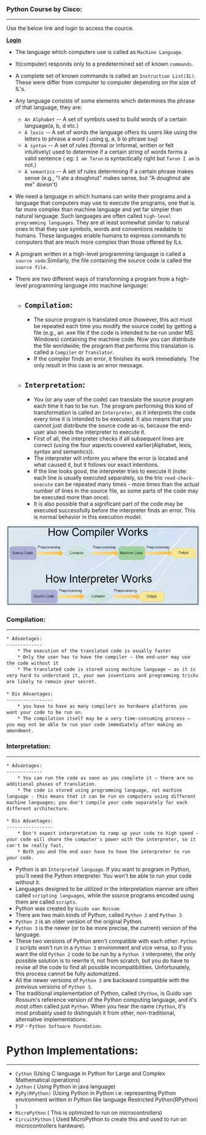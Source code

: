 ### Python Course by Cisco:
---------------------------
Use the below link and login to access the cource.

**[Login](https://skillsforall.com/)**

* The language which computers use is called as `Machine Language`.
* It(computer) responds only to a predetermined set of known `commands`.
* A complete set of known commands is called an `Instruction List(IL)`. These were differ from computer to computer depending on the size of IL's.
* Any language consists of some elements which determines the phrase of that language, they are:
    *  `An Alphabet` -- A set of symbols used to build words of a certain language(a, b, d etc.)
    *  `A lexis` -- A set of words the language offers its users like using the letters to phrase a word ( using g, a, b to phrase `bag`)
    *  `A syntax` -- A set of rules (formal or informal, written or felt intuitively) used to determine if a certain string of words forms a valid sentence ( eg: `I am Tarun` is syntactically right but `Tarun I am` is not.)
    *  `A semantics` -- A set of rules determining if a certain phrase makes sense (e.g., "I ate a doughnut" makes sense, but "A doughnut ate me" doesn't)

*  We need a language in which humans can write their programs and a language that computers may use to execute the programs, one that is far more complex than machine language and yet far simpler than natural language. Such languages are often called `high-level programming languages`. They are at least somewhat similar to natural ones in that they use symbols, words and conventions readable to humans. These languages enable humans to express commands to computers that are much more complex than those offered by ILs.

*  A program written in a high-level programming language is called a `source code`.Similarly, the file containing the source code is called the `source file`.

*  There are two different ways of transforming a program from a high-level programming language into machine language:
   *  `Compilation`:
      --------------
        *  The source program is translated once (however, this act must be repeated each time you modify the source code) by getting a file (e.g., an .exe file if the code is intended to be run under MS Windows) containing the machine code. Now you can distribute the file worldwide; the program that performs this translation is called a `Compiler` or `Translator`.        
        *  If the compiler finds an error, it finishes its work immediately. The only result in this case is an error message.
   *  `Interpretation`:
      -----------------
        *  You (or any user of the code) can translate the source program each time it has to be run. The program performing this kind of transformation is called an `Interpreter`, as it interprets the code every time it is intended to be executed. It also means that you cannot just distribute the source code as-is, because the end-user also needs the interpreter to execute it.
        *  First of all, the interpreter checks if all subsequent lines are correct (using the four aspects covered earlier(Alphabet, lexis, syntax and semantics)).
        *  The interpreter will inform you where the error is located and what caused it, but it follows our exact intentions.
        *  If the line looks good, the interpreter tries to execute it (note: each line is usually executed separately, so the trio `read-check-execute` can be repeated many times - more times than the actual number of lines in the source file, as some parts of the code may be executed more than once).
        *  It is also possible that a significant part of the code may be executed successfully before the interpreter finds an error. This is normal behavior in this execution model.

![preview](./Images/python1.png)  
  

### Compilation:
-----------------
    * Advantages:
    -------------
        * The execution of the translated code is usually faster
        * Only the user has to have the compiler – the end-user may use the code without it
        * The translated code is stored using machine language – as it is very hard to understand it, your own inventions and programming tricks are likely to remain your secret.
 
    * Dis Advantages:
    -----------------
        * you have to have as many compilers as hardware platforms you want your code to be run on.
        * The compilation itself may be a very time-consuming process – you may not be able to run your code immediately after making an amendment.

### Interpretation:
-------------------
    * Advantages:
    -------------
        * You can run the code as soon as you complete it – there are no additional phases of translation.
        * The code is stored using programming language, not machine language - this means that it can be run on computers using different machine languages; you don't compile your code separately for each different architecture.
    
    * Dis Advantages:
    -----------------
        * Don't expect interpretation to ramp up your code to high speed - your code will share the computer's power with the interpreter, so it can't be really fast.
        * Both you and the end user have to have the interpreter to run your code.

* Python is an `Interpreted language`. If you want to program in Python, you'll need the Python interpreter. You won't be able to run your code without it.
* Languages designed to be utilized in the interpretation manner are often called `scripting languages`, while the source programs encoded using them are called `scripts`.
* Python was created by `Guido van Rossum`.
* There are two main kinds of Python, called `Python 2` and `Python 3`. 
* `Python 2` is an older version of the original Python.
* `Python 3` is the newer (or to be more precise, the current) version of the language.
* These two versions of Python aren't compatible with each other. `Python 2` scripts won't run in a `Python 3` environment and vice versa, so if you want the old `Python 2` code to be run by a `Python 3` interpreter, the only possible solution is to rewrite it, not from scratch, but you do have to revise all the code to find all possible incompatibilities. Unfortunately, this process cannot be fully automatized.
* All the newer versions of `Python 3` are backward compatible with the previous versions of `Python 3`.
* The traditional implementation of Python, called `CPython`, is Guido van Rossum's reference version of the Python computing language, and it's most often called just `Python`. When you hear the name `CPython`, it's most probably used to distinguish it from other, non-traditional, alternative implementations.
* `PSF` - `Python Software Foundation`.

# Python Implementations:
-------------------------
  * `Cython` (Using C language in Python for Large and Complex Mathematical operations)
  * `Jython` ( Using Python in java language)
  * `PyPy(RPython)` (Using Python in Python i.e. representing Python environment written in Python like language Restricted Python(RPython) )
  * `MicroPython` ( This is optimized to run on microcontrollers)
  * `CircuitPython` ( Used MicroPython to create this and used to run on microcontrollers hardware).